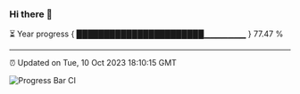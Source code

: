 ### Hi there 👋

⏳ Year progress { ███████████████████████▁▁▁▁▁▁▁ } 77.47 %

---

⏰ Updated on Tue, 10 Oct 2023 18:10:15 GMT

![Progress Bar CI](https://github.com/Shyam-Makwana/GitHub-Actions-Demo/workflows/Progress%20Bar%20CI/badge.svg)
